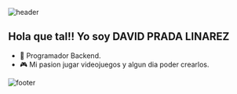![header](https://capsule-render.vercel.app/api?type=wave&color=gradient&height=280&section=header&text=Hi%20there%20👋&fontSize=90)

## Hola que tal!! Yo soy DAVID PRADA LINAREZ

- 🌱 Programador Backend.
- :video_game: Mi pasion jugar videojuegos y algun dia poder crearlos.


![footer](https://capsule-render.vercel.app/api?type=wave&color=gradient&height=150&section=footer)
